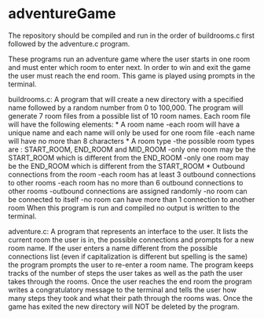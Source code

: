 # adventureGame
The repository should be compiled and run in the order of buildrooms.c first followed by the adventure.c program. 

These programs run an adventure game where the user starts in one room and must enter which room to enter next. 
In order to win and exit the game the user must reach the end room. This game is played using prompts in the 
terminal. 

buildrooms.c: A program that will create a new directory with a specified name followed by a random number from 0 to 100,000.
              The program will generate 7 room files from a possible list of 10 room names. 
              Each room file will have the following elements: 
                * A room name
                  -each room will have a unique name and each name will only be used for one room file
                  -each name will have no more than 8 characters 
                * A room type
                  -the possible room types are : START_ROOM, END_ROOM and MID_ROOM
                  -only one room may be the START_ROOM which is different from the END_ROOM
                  -only one room may be the END_ROOM which is different from the START_ROOM
                * Outbound connections from the room
                  -each room has at least 3 outbound connections to other rooms 
                  -each room has no more than 6 outbound connections to other rooms
                  -outbound connections are assigned randomly
                  -no room can be connected to itself 
                  -no room can have more than 1 connection to another room
             When this program is run and compiled no output is written to the terminal. 
             
adventure.c: A program that represents an interface to the user. 
             It lists the current room the user is in, the possible connections and prompts for a new room name.
             If the user enters a name different from the possible connections list (even if capitalization is different but spelling is the same) the program prompts the user to re-enter a room name.
             The program keeps tracks of the number of steps the user takes as well as the path the user takes through the rooms.
             Once the user reaches the end room the program writes a congratulatory message to the terminal and tells the user how many steps they took and what their path through the rooms was.
             Once the game has exited the new directory will NOT be deleted by the program. 
